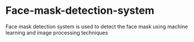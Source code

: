 # Face-mask-detection-system
Face mask detection system is used to detect the face mask using machine learning and image processing techniques
